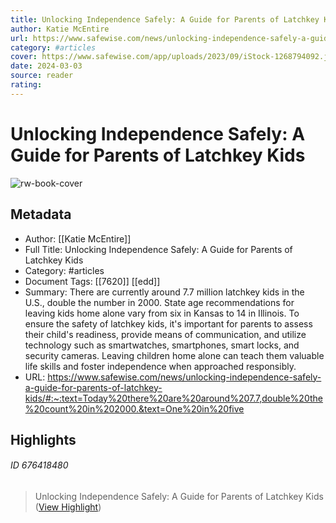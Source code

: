 ```yaml
---
title: Unlocking Independence Safely: A Guide for Parents of Latchkey Kids
author: Katie McEntire
url: https://www.safewise.com/news/unlocking-independence-safely-a-guide-for-parents-of-latchkey-kids/#:~:text=Today%20there%20are%20around%207.7,double%20the%20count%20in%202000.&text=One%20in%20five
category: #articles
cover: https://www.safewise.com/app/uploads/2023/09/iStock-1268794092.jpg
date: 2024-03-03
source: reader
rating:
---
```

# Unlocking Independence Safely: A Guide for Parents of Latchkey Kids

![rw-book-cover](https://www.safewise.com/app/uploads/2023/09/iStock-1268794092.jpg)

## Metadata
- Author: [[Katie McEntire]]
- Full Title: Unlocking Independence Safely: A Guide for Parents of Latchkey Kids
- Category: #articles
- Document Tags: [[7620]] [[edd]] 
- Summary: There are currently around 7.7 million latchkey kids in the U.S., double the number in 2000. State age recommendations for leaving kids home alone vary from six in Kansas to 14 in Illinois. To ensure the safety of latchkey kids, it's important for parents to assess their child's readiness, provide means of communication, and utilize technology such as smartwatches, smartphones, smart locks, and security cameras. Leaving children home alone can teach them valuable life skills and foster independence when approached responsibly.
- URL: https://www.safewise.com/news/unlocking-independence-safely-a-guide-for-parents-of-latchkey-kids/#:~:text=Today%20there%20are%20around%207.7,double%20the%20count%20in%202000.&text=One%20in%20five

## Highlights
###### ID 676418480
> Unlocking Independence Safely: A Guide for Parents of Latchkey Kids ([View Highlight](https://read.readwise.io/read/01hpgdts8tp92x02f44mz9wg6c))
    
